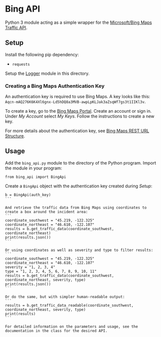 # Bing API

Python 3 module acting as a simple wrapper for the [Microsoft/Bing Maps Traffic API](https://msdn.microsoft.com/en-us/library/hh441725.aspx).

## Setup

Install the following pip dependency:
* `requests`

Setup the [Logger](https://github.com/jleung51/scripts/tree/master/modules/logger) module in this directory.

### Creating a Bing Maps Authentication Key

An authentication key is required to use Bing Maps. A key looks like this: `Aqcn-mAQ276K6K4Xl6gnx-Ld5hDQ8a3MVB-awpLpKLJak3aZsqWf7gs3t1IIKl3v`.

To create a key, go to the [Bing Maps Portal](https://www.bingmapsportal.com/). Create an account or sign in. Under _My Account_ select _My Keys_. Follow the instructions to create a new key.

For more details about the authentication key, see [Bing Maps REST URL Structure](https://msdn.microsoft.com/en-ca/library/ff701720.aspx).

## Usage

Add the `bing_api.py` module to the directory of the Python program. Import the module in your program:
```
from bing_api import BingApi
```

Create a `BingApi` object with the authentication key created during _Setup_:
````
b = BingApi(auth_key)
```

And retrieve the traffic data from Bing Maps using coordinates to create a box around the incident area:
```
coordinate_southwest = "45.219, -122.325"
coordinate_northeast = "46.610, -122.107"
results = b.get_traffic_data(coordinate_southwest, coordinate_northeast)
print(results.json())
```

Or using coordinates as well as severity and type to filter results:
```
coordinate_southwest = "45.219, -122.325"
coordinate_northeast = "46.610, -122.107"
severity = "1, 2, 3, 4"
type = "1, 2, 3, 4, 5, 6, 7, 8, 9, 10, 11"
results = b.get_traffic_data(coordinate_southwest, coordinate_northeast, severity, type)
print(results.json())
```

Or do the same, but with simpler human-readable output:
```
results = b.get_traffic_data_readable(coordinate_southwest, coordinate_northeast, severity, type)
print(results)
```

For detailed information on the parameters and usage, see the documentation in the class for the desired API.
